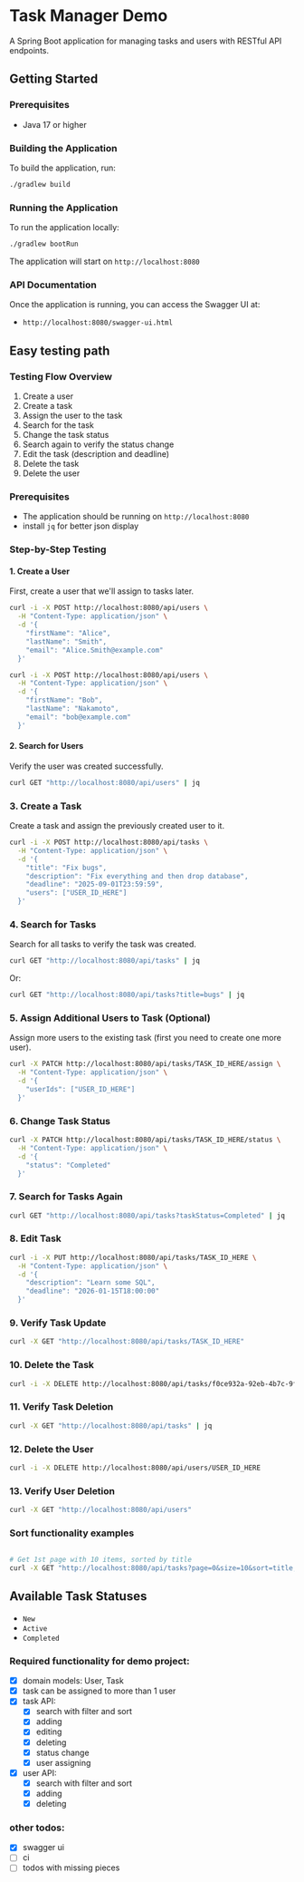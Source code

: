 # Task Manager Demo

A Spring Boot application for managing tasks and users with RESTful API endpoints.

## Getting Started

### Prerequisites

- Java 17 or higher

### Building the Application

To build the application, run:

```bash
./gradlew build
```

### Running the Application

To run the application locally:

```bash
./gradlew bootRun
```

The application will start on `http://localhost:8080`

### API Documentation

Once the application is running, you can access the Swagger UI at:

- `http://localhost:8080/swagger-ui.html`

## Easy testing path

### Testing Flow Overview

1. Create a user
2. Create a task
3. Assign the user to the task
4. Search for the task
5. Change the task status
6. Search again to verify the status change
7. Edit the task (description and deadline)
8. Delete the task
9. Delete the user

### Prerequisites

- The application should be running on `http://localhost:8080`
- install `jq` for better json display

### Step-by-Step Testing

#### 1. Create a User

First, create a user that we'll assign to tasks later.

```bash
curl -i -X POST http://localhost:8080/api/users \
  -H "Content-Type: application/json" \
  -d '{
    "firstName": "Alice",
    "lastName": "Smith",
    "email": "Alice.Smith@example.com"
  }'
```

```bash
curl -i -X POST http://localhost:8080/api/users \
  -H "Content-Type: application/json" \
  -d '{
    "firstName": "Bob",
    "lastName": "Nakamoto",
    "email": "bob@example.com"
  }'
```

#### 2. Search for Users

Verify the user was created successfully.

```bash
curl GET "http://localhost:8080/api/users" | jq
```

### 3. Create a Task

Create a task and assign the previously created user to it.

```bash
curl -i -X POST http://localhost:8080/api/tasks \
  -H "Content-Type: application/json" \
  -d '{
    "title": "Fix bugs",
    "description": "Fix everything and then drop database",
    "deadline": "2025-09-01T23:59:59",
    "users": ["USER_ID_HERE"]
  }'
```

### 4. Search for Tasks

Search for all tasks to verify the task was created.

```bash
curl GET "http://localhost:8080/api/tasks" | jq
```

Or:

```bash
curl GET "http://localhost:8080/api/tasks?title=bugs" | jq
```

### 5. Assign Additional Users to Task (Optional)

Assign more users to the existing task (first you need to create one more user).

```bash
curl -X PATCH http://localhost:8080/api/tasks/TASK_ID_HERE/assign \
  -H "Content-Type: application/json" \
  -d '{
    "userIds": ["USER_ID_HERE"]
  }'
```

### 6. Change Task Status

```bash
curl -X PATCH http://localhost:8080/api/tasks/TASK_ID_HERE/status \
  -H "Content-Type: application/json" \
  -d '{
    "status": "Completed"
  }'
```

### 7. Search for Tasks Again

```bash
curl GET "http://localhost:8080/api/tasks?taskStatus=Completed" | jq
```

### 8. Edit Task

```bash
curl -i -X PUT http://localhost:8080/api/tasks/TASK_ID_HERE \
  -H "Content-Type: application/json" \
  -d '{
    "description": "Learn some SQL",
    "deadline": "2026-01-15T18:00:00"
  }'
```

### 9. Verify Task Update

```bash
curl -X GET "http://localhost:8080/api/tasks/TASK_ID_HERE"
```

### 10. Delete the Task

```bash
curl -i -X DELETE http://localhost:8080/api/tasks/f0ce932a-92eb-4b7c-9f00-3ad73f5b5b0f
```

### 11. Verify Task Deletion

```bash
curl -X GET "http://localhost:8080/api/tasks" | jq
```

### 12. Delete the User

```bash
curl -i -X DELETE http://localhost:8080/api/users/USER_ID_HERE
```

### 13. Verify User Deletion

```bash
curl -X GET "http://localhost:8080/api/users"
```

### Sort functionality examples

```bash

# Get 1st page with 10 items, sorted by title
curl -X GET "http://localhost:8080/api/tasks?page=0&size=10&sort=title,asc"
```

## Available Task Statuses

- `New`
- `Active`
- `Completed`

### Required functionality for demo project:

- [x] domain models: User, Task
- [x] task can be assigned to more than 1 user
- [x] task API:
  - [x] search with filter and sort
  - [x] adding
  - [x] editing
  - [x] deleting
  - [x] status change
  - [x] user assigning
- [x] user API:
  - [x] search with filter and sort
  - [x] adding
  - [x] deleting

### other todos:

- [x] swagger ui
- [ ] ci
- [ ] todos with missing pieces